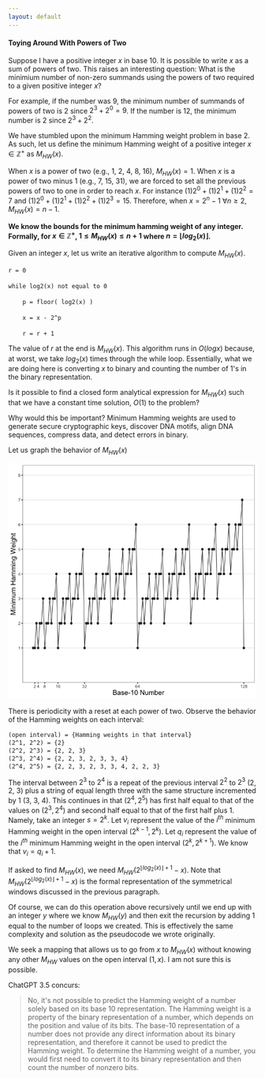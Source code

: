 ```yaml
---
layout: default
---
```



#### Toying Around With Powers of Two

Suppose I have a positive integer $x$ in base 10. It is possible to write $x$ as a sum of powers of two. This raises an interesting question: What is the minimium number of non-zero summands using the powers of two required to a given positive integer $x$? 

For example, if the number was 9, the minimum number of summands of powers of two is 2 since $2^3 + 2^0 = 9$. If the number is 12, the minimum number is 2 since $2^3 + 2^2$. 

We have stumbled upon the minimum Hamming weight problem in base 2. As such, let us define the minimum Hamming weight of a positive integer $x \in \mathbb{Z}^{+}$ as $M_{HW}(x)$.

When $x$ is a power of two (e.g., 1, 2, 4, 8, 16), $M_{HW}(x) = 1$. When $x$ is a power of two minus 1 (e.g., 7, 15, 31), we are forced to set all the previous powers of two to one in order to reach $x$. For instance $(1)2^0 + (1)2^1 + (1)2^2 = 7$ and $(1)2^0 + (1)2^1 + (1)2^2 + (1)2^3 = 15$. Therefore, when $x = 2^n - 1$ $\forall n \geq 2$, $M_{HW}(x) = n - 1$. 

**We know the bounds for the minimum hamming weight of any integer. Formally, for $x \in \mathbb{Z}^{+}$, $1 \leq M_{HW}(x) \leq n + 1$ where $n = \lfloor log_{2}(x) \rfloor$.**

Given an integer $x$, let us write an iterative algorithm to compute $M_{HW}(x)$. 
	
	r = 0

	while log2(x) not equal to 0

		p = floor( log2(x) )

		x = x - 2^p

		r = r + 1

The value of $r$ at the end is $M_{HW}(x)$. This algorithm runs in $O(log x)$ because, at worst, we take $log_{2}(x)$ times through the while loop. Essentially, what we are doing here is converting $x$ to binary and counting the number of 1's in the binary representation. 

Is it possible to find a closed form analytical expression for $M_{HW}(x)$ such that we have a constant time solution, $O(1)$ to the problem? 

Why would this be important? Minimum Hamming weights are used to generate secure cryptographic keys, discover DNA motifs, align DNA sequences, compress data, and detect errors in binary. 

Let us graph the behavior of $M_{HW}(x)$

![<img src="min-hamming-weight.png" width="100"/>](/posts_code/min-hamming-weight.png)

There is periodicity with a reset at each power of two. Observe the behavior of the Hamming weights on each interval:  
	
	(open interval) = {Hamming weights in that interval}
	(2^1, 2^2) = {2}
	(2^2, 2^3) = {2, 2, 3}
	(2^3, 2^4) = {2, 2, 3, 2, 3, 3, 4}
	(2^4, 2^5) = {2, 2, 3, 2, 3, 3, 4, 2, 2, 3}

The interval between $2^3$ to $2^4$ is a repeat of the previous interval $2^2$ to $2^3$ (2, 2, 3) plus a string of equal length three with the same structure incremented by 1 (3, 3, 4). This continues in that $(2^4, 2^5)$ has first half equal to that of the values on $(2^3, 2^4)$ and second half equal to that of the first half plus 1. Namely, take an integer $s = 2^k$. Let $v_i$ represent the value of the $i^{th}$ minimum Hamming weight in the open interval $(2^{k-1}, 2^k)$. Let $q_i$ represent the value of the $i^{th}$ minimum Hamming weight in the open interval $(2^{k}, 2^{k+1})$. We know that $v_i = q_i + 1$. 

If asked to find $M_{HW}(x)$, we need $M_{HW}(2^{\lfloor log_{2}(x) \rfloor + 1} - x)$. Note that $M_{HW}(2^{\lfloor log_{2}(x) \rfloor + 1} - x)$ is the formal representation of the symmetrical windows discussed in the previous paragraph. 

Of course, we can do this operation above recursively until we end up with an integer $y$ where we know $M_{HW}(y)$ and then exit the recursion by adding 1 equal to the number of loops we created. This is effectively the same complexity and solution as the pseudocode we wrote originally. 

We seek a mapping that allows us to go from $x$ to $M_{HW}(x)$ without knowing any other $M_{HW}$ values on the open interval $(1,x)$. I am not sure this is possible. 

ChatGPT 3.5 concurs: 
> No, it's not possible to predict the Hamming weight of a number solely based on its base 10 representation. The Hamming weight is a property of the binary representation of a number, which depends on the position and value of its bits. The base-10 representation of a number does not provide any direct information about its binary representation, and therefore it cannot be used to predict the Hamming weight.
>To determine the Hamming weight of a number, you would first need to convert it to its binary representation and then count the number of nonzero bits.






















